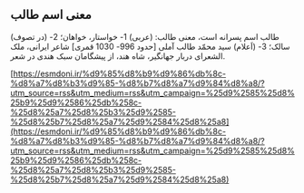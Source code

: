 ## معنی اسم طالب


طالب اسم پسرانه است، معنی طالب: (عربی) 1- خواستار، خواهان؛ 2- (در تصوف) سالک؛ 3- (اَعلام) سید محمّد طالب آملی [حدود 996- 1030 قمری] شاعر ایرانی، ملک الشعرای دربار جهانگیر، شاه هند، از پیشگامان سبک هندی در شعر.

[https://esmdoni.ir/%d9%85%d8%b9%d9%86%db%8c-%d8%a7%d8%b3%d9%85-%d8%b7%d8%a7%d9%84%d8%a8/?utm_source=rss&utm_medium=rss&utm_campaign=%25d9%2585%25d8%25b9%25d9%2586%25db%258c-%25d8%25a7%25d8%25b3%25d9%2585-%25d8%25b7%25d8%25a7%25d9%2584%25d8%25a8](https://esmdoni.ir/%d9%85%d8%b9%d9%86%db%8c-%d8%a7%d8%b3%d9%85-%d8%b7%d8%a7%d9%84%d8%a8/?utm_source=rss&utm_medium=rss&utm_campaign=%25d9%2585%25d8%25b9%25d9%2586%25db%258c-%25d8%25a7%25d8%25b3%25d9%2585-%25d8%25b7%25d8%25a7%25d9%2584%25d8%25a8) 